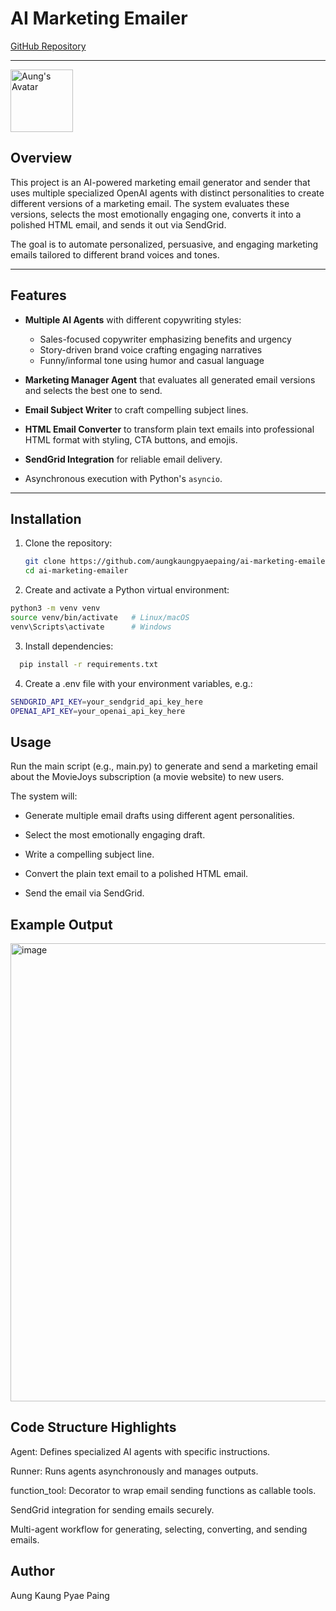# AI Marketing Emailer

[GitHub Repository](https://github.com/aungkaungpyaepaing/ai-marketing-emailer)

---

<img src="https://github.com/user-attachments/assets/0d0fc5d0-f46b-4c08-b2ae-4f3df2821cf8" alt="Aung's Avatar" width="100" height="100"/>


## Overview

This project is an AI-powered marketing email generator and sender that uses multiple specialized OpenAI agents with distinct personalities to create different versions of a marketing email. The system evaluates these versions, selects the most emotionally engaging one, converts it into a polished HTML email, and sends it out via SendGrid.

The goal is to automate personalized, persuasive, and engaging marketing emails tailored to different brand voices and tones.

---

## Features

- **Multiple AI Agents** with different copywriting styles:
  - Sales-focused copywriter emphasizing benefits and urgency
  - Story-driven brand voice crafting engaging narratives
  - Funny/informal tone using humor and casual language

- **Marketing Manager Agent** that evaluates all generated email versions and selects the best one to send.

- **Email Subject Writer** to craft compelling subject lines.

- **HTML Email Converter** to transform plain text emails into professional HTML format with styling, CTA buttons, and emojis.

- **SendGrid Integration** for reliable email delivery.

- Asynchronous execution with Python's `asyncio`.

---

## Installation

1. Clone the repository:

   ```bash
   git clone https://github.com/aungkaungpyaepaing/ai-marketing-emailer.git
   cd ai-marketing-emailer


2. Create and activate a Python virtual environment:

  ```bash
  python3 -m venv venv
  source venv/bin/activate   # Linux/macOS
  venv\Scripts\activate      # Windows
  ```


3. Install dependencies:
```bash
  pip install -r requirements.txt
```


4. Create a .env file with your environment variables, e.g.:
```bash
SENDGRID_API_KEY=your_sendgrid_api_key_here
OPENAI_API_KEY=your_openai_api_key_here
```

## Usage

Run the main script (e.g., main.py) to generate and send a marketing email about the MovieJoys subscription (a movie website) to new users.

The system will:

- Generate multiple email drafts using different agent personalities.

- Select the most emotionally engaging draft.

- Write a compelling subject line.

- Convert the plain text email to a polished HTML email.

- Send the email via SendGrid.

## Example Output

<img width="733" alt="image" src="https://github.com/user-attachments/assets/4e504044-f205-4ef1-80c7-175f8acccd4e" />


## Code Structure Highlights


Agent: Defines specialized AI agents with specific instructions.

Runner: Runs agents asynchronously and manages outputs.

function_tool: Decorator to wrap email sending functions as callable tools.

SendGrid integration for sending emails securely.

Multi-agent workflow for generating, selecting, converting, and sending emails.

## Author

Aung Kaung Pyae Paing
